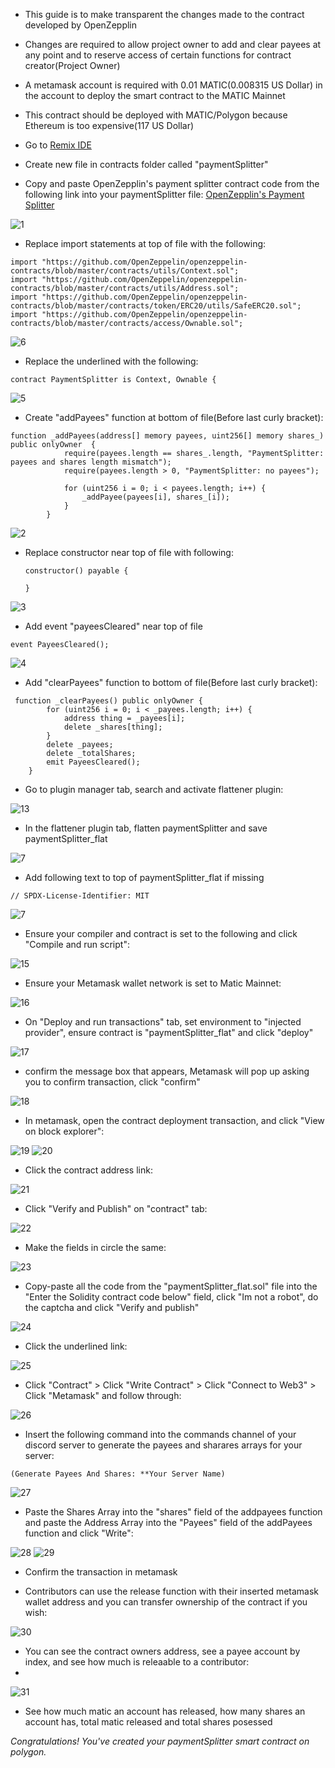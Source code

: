 - This guide is to make transparent the changes made to the contract developed by OpenZepplin

- Changes are required to allow project owner to add and clear payees at any point and to reserve access of certain functions for contract creator(Project Owner)

- A metamask account is required with 0.01 MATIC(0.008315 US Dollar) in the account to deploy the smart contract to the MATIC Mainnet

- This contract should be deployed with MATIC/Polygon because Ethereum is too expensive(117 US Dollar)


- Go to [Remix IDE](Remix.Ethereum.org)
- Create new file in contracts folder called "paymentSplitter"
- Copy and paste OpenZepplin's payment splitter contract code from the following link into your paymentSplitter file:
[OpenZepplin's Payment Splitter](https://github.com/OpenZeppelin/openzeppelin-contracts/blob/master/contracts/finance/PaymentSplitter.sol)

![1](/assets/paymentSplitterImages/1.PNG)

- Replace import statements at top of file with the following:

```
import "https://github.com/OpenZeppelin/openzeppelin-contracts/blob/master/contracts/utils/Context.sol";
import "https://github.com/OpenZeppelin/openzeppelin-contracts/blob/master/contracts/utils/Address.sol";
import "https://github.com/OpenZeppelin/openzeppelin-contracts/blob/master/contracts/token/ERC20/utils/SafeERC20.sol";
import "https://github.com/OpenZeppelin/openzeppelin-contracts/blob/master/contracts/access/Ownable.sol";
```

![6](/assets/paymentSplitterImages/6.PNG)

- Replace the underlined with the following:

```
contract PaymentSplitter is Context, Ownable {
```

![5](/assets/paymentSplitterImages/5.PNG)



- Create "addPayees" function at bottom of file(Before last curly bracket):

```
function _addPayees(address[] memory payees, uint256[] memory shares_) public onlyOwner  {
            require(payees.length == shares_.length, "PaymentSplitter: payees and shares length mismatch");
            require(payees.length > 0, "PaymentSplitter: no payees");

            for (uint256 i = 0; i < payees.length; i++) {
                _addPayee(payees[i], shares_[i]);
            }
        }
```

![2](/assets/paymentSplitterImages/2.PNG)

- Replace constructor near top of file with following:

    ```
    constructor() payable {
 
    }
    ```

![3](/assets/paymentSplitterImages/3.PNG)

- Add event "payeesCleared" near top of file

```
event PayeesCleared();
```

![4](/assets/paymentSplitterImages/4.PNG)

- Add "clearPayees" function to bottom of file(Before last curly bracket):

```
 function _clearPayees() public onlyOwner {
        for (uint256 i = 0; i < _payees.length; i++) {
            address thing = _payees[i];
            delete _shares[thing];
        }
        delete _payees;
        delete _totalShares;
        emit PayeesCleared();
    }
```

- Go to plugin manager tab, search and activate flattener plugin:

![13](/assets/paymentSplitterImages/13.PNG)

- In the flattener plugin tab, flatten paymentSplitter and save paymentSplitter_flat

![7](/assets/paymentSplitterImages/7.PNG)

- Add following text to top of paymentSplitter_flat if missing

```
// SPDX-License-Identifier: MIT
```

![7](/assets/paymentSplitterImages/7.PNG)

- Ensure your compiler and contract is set to the following and click "Compile and run script":

![15](/assets/paymentSplitterImages/15.PNG)

- Ensure your Metamask wallet network is set to Matic Mainnet:

![16](/assets/paymentSplitterImages/16.PNG)

- On "Deploy and run transactions" tab, set environment to "injected provider", ensure contract is "paymentSplitter_flat" and click "deploy"

![17](/assets/paymentSplitterImages/17.PNG)

- confirm the message box that appears, Metamask will pop up asking you to confirm transaction, click "confirm"

![18](/assets/paymentSplitterImages/18.PNG)

- In metamask, open the contract deployment transaction, and click "View on block explorer":

![19](/assets/paymentSplitterImages/19.PNG)
![20](/assets/paymentSplitterImages/20.PNG)

- Click the contract address link:

![21](/assets/paymentSplitterImages/21.PNG)

- Click "Verify and Publish" on "contract" tab:

![22](/assets/paymentSplitterImages/22.PNG)

- Make the fields in circle the same:

![23](/assets/paymentSplitterImages/23.PNG)

- Copy-paste all the code from the "paymentSplitter_flat.sol" file into the "Enter the Solidity contract code below" field, click "Im not a robot", do the captcha and click "Verify and publish"

![24](/assets/paymentSplitterImages/24.PNG)

- Click the underlined link:

![25](/assets/paymentSplitterImages/25.PNG)

- Click "Contract" > Click "Write Contract" > Click "Connect to Web3" > Click "Metamask" and follow through:

![26](/assets/paymentSplitterImages/26.PNG)

- Insert the following command into the commands channel of your discord server to generate the payees and sharares arrays for your server:

```
(Generate Payees And Shares: **Your Server Name)
```

![27](/assets/paymentSplitterImages/27.PNG)

- Paste the Shares Array into the "shares" field of the addpayees function and paste the Address Array into the "Payees" field of the addPayees function and click "Write":

![28](/assets/paymentSplitterImages/28.PNG)
![29](/assets/paymentSplitterImages/29.PNG)

- Confirm the transaction in metamask

- Contributors can use the release function with their inserted metamask wallet address and you can transfer ownership of the contract if you wish:

![30](/assets/paymentSplitterImages/30.PNG)

- You can see the contract owners address, see a payee account by index, and see how much is releaable to a contributor:
- 
![31](/assets/paymentSplitterImages/31.PNG)

- See how much matic an account has released, how many shares an account has, total matic released and total shares posessed

*Congratulations! You've created your paymentSplitter smart contract on polygon.*


